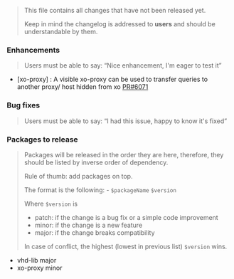 > This file contains all changes that have not been released yet.
>
> Keep in mind the changelog is addressed to **users** and should be
> understandable by them.

### Enhancements

> Users must be able to say: “Nice enhancement, I'm eager to test it”
- [xo-proxy] : A visible xo-proxy can be used to transfer queries to another proxy/ host hidden from xo [PR#6071](https://github.com/vatesfr/xen-orchestra/pull/6072)

### Bug fixes

> Users must be able to say: “I had this issue, happy to know it's fixed”

### Packages to release

> Packages will be released in the order they are here, therefore, they should
> be listed by inverse order of dependency.
>
> Rule of thumb: add packages on top.
>
> The format is the following: - `$packageName` `$version`
>
> Where `$version` is
>
> - patch: if the change is a bug fix or a simple code improvement
> - minor: if the change is a new feature
> - major: if the change breaks compatibility
>
> In case of conflict, the highest (lowest in previous list) `$version` wins.

- vhd-lib major
- xo-proxy minor
